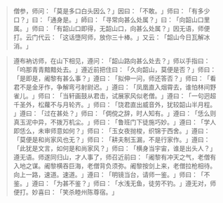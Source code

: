 
> 僧参，师问：​「莫是多口白头因么？​」因曰：​「不敢。​」师曰：​「有多少口？​」曰：​「通身是。​」師曰：​「寻常向甚么处属？​」曰：​「向韶山口里属。​」师曰：​「有韶山口即得，无韶山口，向甚么处属？​」因无语，师便打。云门代云：​「这话墮阿师，放你三十棒。​」又云：​「韶山今日瓦解冰消。​」

> 遵布衲访师，在山下相见，遵问：​「韶山路向甚么处去？​」师以手指曰：​「呜那青青黯黯处去。​」遵近前把住曰：​「久向韶山，莫便是否？​」师曰：​「是即是，阇黎有甚么事？​」遵曰：​「拟伸一问，师还答否？​」师曰：​「看君不是金牙作，争解弯弓射尉迟。​」遵曰：​「凤凰直入烟霄去，谁怕林间野雀儿。​」师曰：​「当轩画鼓从君击，试展家风似老僧。​」遵曰：​「一句迥超千圣外，松蘿不与月轮齐。​」师曰：​「饶君直出威音外，犹较韶山半月程。​」遵曰：​「过在甚处？​」师曰：​「倜傥之辞，时人知有。​」遵曰：​「恁么则真玉泥中异，不拨万机尘。​」师曰：​「鲁班门下徒施巧妙。​」遵曰：​「学人即恁么，未审师意如何？​」师曰：​「玉女夜抛梭，织锦于西舍。​」遵曰：​「莫便是和尚家风也无？​」师曰：​「耕夫制玉漏，不是行家作。​」遵曰：​「此犹是文言，如何是和尚家风？​」师曰：​「横身当宇宙，谁是出头人？​」遵无语。师遂同归山，才人事了，师召近前曰：​「阇黎有冲天之气，老僧有入地之谋。阇黎横吞巨海，老僧背负须弥。阇黎按剑上来，老僧拉枪相待。向上一路，速道。速道。​」遵曰：​「明镜当台，请师一鉴。​」师曰：​「不鉴。​」遵曰：​「为甚不鉴？​」师曰：​「水浅无鱼，徒劳不钓。​」遵无对，师便打。妙喜曰：​「笑杀睦州陈尊宿。​」
